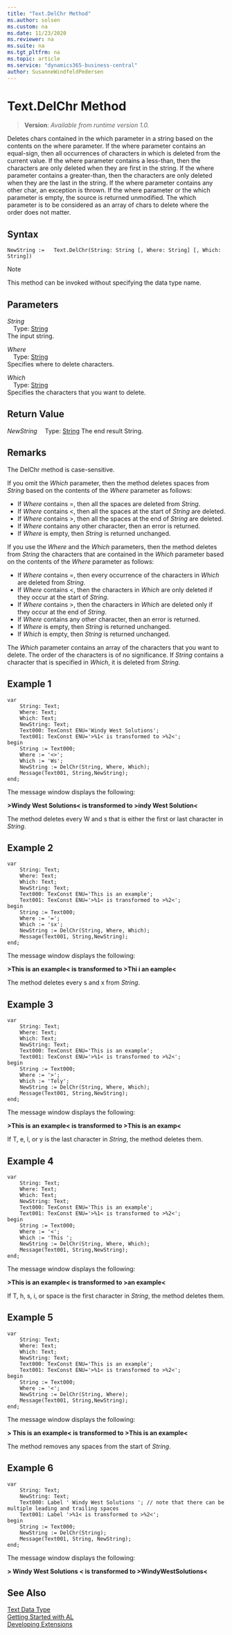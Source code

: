 ```yaml
---
title: "Text.DelChr Method"
ms.author: solsen
ms.custom: na
ms.date: 11/23/2020
ms.reviewer: na
ms.suite: na
ms.tgt_pltfrm: na
ms.topic: article
ms.service: "dynamics365-business-central"
author: SusanneWindfeldPedersen
---
```

[//]: # (START>DO_NOT_EDIT)
[//]: # (IMPORTANT:Do not edit any of the content between here and the END>DO_NOT_EDIT.)
[//]: # (Any modifications should be made in the .xml files in the ModernDev repo.)
# Text.DelChr Method
> **Version**: _Available from runtime version 1.0._

Deletes chars contained in the which parameter in a string based on the contents on the where parameter. If the where parameter contains an equal-sign, then all occurrences of characters in which is deleted from the current value. If the where parameter contains a less-than, then the characters are only deleted when they are first in the string. If the where parameter contains a greater-than, then the characters are only deleted when they are the last in the string. If the where parameter contains any other char, an exception is thrown. If the where parameter or the which parameter is empty, the source is returned unmodified. The which parameter is to be considered as an array of chars to delete where the order does not matter.


## Syntax
```
NewString :=   Text.DelChr(String: String [, Where: String] [, Which: String])
```
> [!NOTE]
> This method can be invoked without specifying the data type name.
## Parameters
*String*  
&emsp;Type: [String](../string/string-data-type.md)  
The input string.
        
*Where*  
&emsp;Type: [String](../string/string-data-type.md)  
Specifies where to delete characters.
        
*Which*  
&emsp;Type: [String](../string/string-data-type.md)  
Specifies the characters that you want to delete.  


## Return Value
*NewString*
&emsp;Type: [String](../string/string-data-type.md)
The end result String.


[//]: # (IMPORTANT: END>DO_NOT_EDIT)

## Remarks  

The DelChr method is case-sensitive.  
  
If you omit the *Which* parameter, then the method deletes spaces from *String* based on the contents of the *Where* parameter as follows:  
  
- If *Where* contains =, then all the spaces are deleted from *String*.  
- If *Where* contains \<, then all the spaces at the start of *String* are deleted.  
- If *Where* contains >, then all the spaces at the end of *String* are deleted.  
- If *Where* contains any other character, then an error is returned.  
- If *Where* is empty, then *String* is returned unchanged.  
  
If you use the *Where* and the *Which* parameters, then the method deletes from *String* the characters that are contained in the *Which* parameter based on the contents of the *Where* parameter as follows:  
  
- If *Where* contains =, then every occurrence of the characters in *Which* are deleted from *String*.  
- If *Where* contains \<, then the characters in *Which* are only deleted if they occur at the start of *String*.  
- If *Where* contains >, then the characters in *Which* are deleted only if they occur at the end of *String*.  
- If *Where* contains any other character, then an error is returned.  
- If *Where* is empty, then *String* is returned unchanged.  
- If *Which* is empty, then *String* is returned unchanged.  
  
The *Which* parameter contains an array of the characters that you want to delete. The order of the characters is of no significance. If *String* contains a character that is specified in *Which*, it is deleted from *String*.  
  
## Example 1

```al
var
    String: Text;
    Where: Text;
    Which: Text;
    NewString: Text;
    Text000: TexConst ENU='Windy West Solutions';
    Text001: TexConst ENU='>%1< is transformed to >%2<';
begin 
    String := Text000;  
    Where := '<>';  
    Which := 'Ws';  
    NewString := DelChr(String, Where, Which);  
    Message(Text001, String,NewString);  
end;
```  
  
 The message window displays the following:  
  
 **>Windy West Solutions\< is transformed to >indy West Solution\<**  
  
 The method deletes every W and s that is either the first or last character in *String*.  
  
## Example 2

```al
var
    String: Text;
    Where: Text;
    Which: Text;
    NewString: Text;
    Text000: TexConst ENU='This is an example';
    Text001: TexConst ENU='>%1< is transformed to >%2<';
begin
    String := Text000;  
    Where := '=';  
    Which := 'sx';  
    NewString := DelChr(String, Where, Which);  
    Message(Text001, String,NewString);  
end;
```  
  
 The message window displays the following:  
  
 **>This is an example\< is transformed to >Thi i an eample\<**  
  
 The method deletes every s and x from *String*.  
  
## Example 3
 
```al
var
    String: Text;
    Where: Text;
    Which: Text;
    NewString: Text;
    Text000: TexConst ENU='This is an example';
    Text001: TexConst ENU='>%1< is transformed to >%2<';
begin
    String := Text000;  
    Where := '>';  
    Which := 'Tely';  
    NewString := DelChr(String, Where, Which);  
    Message(Text001, String,NewString);  
end;
```  
  
 The message window displays the following:  
  
 **>This is an example\< is transformed to >This is an examp\<**  
  
 If T, e, l, or y is the last character in *String*, the method deletes them.  
  
## Example 4

```al
var
    String: Text;
    Where: Text;
    Which: Text;
    NewString: Text;
    Text000: TexConst ENU='This is an example';
    Text001: TexConst ENU='>%1< is transformed to >%2<';
begin 
    String := Text000;  
    Where := '<';  
    Which := 'This ';  
    NewString := DelChr(String, Where, Which);  
    Message(Text001, String,NewString);  
end;
```  
  
 The message window displays the following:  
  
 **>This is an example\< is transformed to >an example\<**  
  
 If T, h, s, i, or space is the first character in *String*, the method deletes them.  
  
## Example 5

```al
var
    String: Text;
    Where: Text;
    Which: Text;
    NewString: Text;
    Text000: TexConst ENU='This is an example';
    Text001: TexConst ENU='>%1< is transformed to >%2<';
begin
    String := Text000;  
    Where := '<';  
    NewString := DelChr(String, Where);  
    Message(Text001, String,NewString);  
end;
```  
  
 The message window displays the following:  
  
 **>     This is an example\< is transformed to >This is an example\<**  
  
 The method removes any spaces from the start of *String*.  
  
## Example 6

```al
var
    String: Text;
    NewString: Text;
    Text000: Label ' Windy West Solutions '; // note that there can be multiple leading and trailing spaces
    Text001: Label '>%1< is transformed to >%2<';
begin
    String := Text000;
    NewString := DelChr(String);
    Message(Text001, String, NewString);
end;
```
The message window displays the following:

**> Windy West Solutions < is transformed to >WindyWestSolutions<**


## See Also
[Text Data Type](text-data-type.md)  
[Getting Started with AL](../../devenv-get-started.md)  
[Developing Extensions](../../devenv-dev-overview.md)